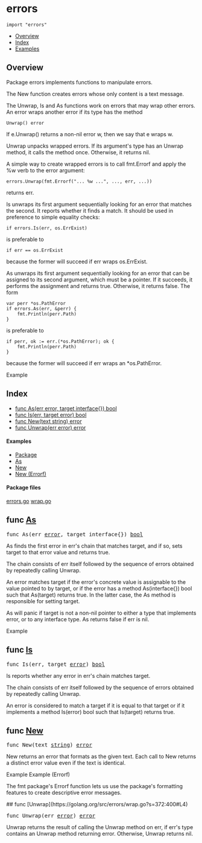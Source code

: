 

# errors
`import "errors"`

* [Overview](#pkg-overview)
* [Index](#pkg-index)
* [Examples](#pkg-examples)

## <a id="pkg-overview">Overview</a>
Package errors implements functions to manipulate errors.

The New function creates errors whose only content is a text message.

The Unwrap, Is and As functions work on errors that may wrap other errors.
An error wraps another error if its type has the method


	Unwrap() error

If e.Unwrap() returns a non-nil error w, then we say that e wraps w.

Unwrap unpacks wrapped errors. If its argument's type has an
Unwrap method, it calls the method once. Otherwise, it returns nil.

A simple way to create wrapped errors is to call fmt.Errorf and apply the %w verb
to the error argument:


	errors.Unwrap(fmt.Errorf("... %w ...", ..., err, ...))

returns err.

Is unwraps its first argument sequentially looking for an error that matches the
second. It reports whether it finds a match. It should be used in preference to
simple equality checks:


	if errors.Is(err, os.ErrExist)

is preferable to


	if err == os.ErrExist

because the former will succeed if err wraps os.ErrExist.

As unwraps its first argument sequentially looking for an error that can be
assigned to its second argument, which must be a pointer. If it succeeds, it
performs the assignment and returns true. Otherwise, it returns false. The form


	var perr *os.PathError
	if errors.As(err, &perr) {
		fmt.Println(perr.Path)
	}

is preferable to


	if perr, ok := err.(*os.PathError); ok {
		fmt.Println(perr.Path)
	}

because the former will succeed if err wraps an *os.PathError.


<a id="example_">Example</a>


## <a id="pkg-index">Index</a>
* [func As(err error, target interface{}) bool](#As)
* [func Is(err, target error) bool](#Is)
* [func New(text string) error](#New)
* [func Unwrap(err error) error](#Unwrap)


#### <a id="pkg-examples">Examples</a>
* [Package](#example_)
* [As](#example_As)
* [New](#example_New)
* [New (Errorf)](#example_New_errorf)


#### <a id="pkg-files">Package files</a>
[errors.go](https://golang.org/src/errors/errors.go) [wrap.go](https://golang.org/src/errors/wrap.go) 






## <a id="As">func</a> [As](https://golang.org/src/errors/wrap.go?s=2058:2101#L56)
<pre>func As(err <a href="/pkg/builtin/#error">error</a>, target interface{}) <a href="/pkg/builtin/#bool">bool</a></pre>
As finds the first error in err's chain that matches target, and if so, sets
target to that error value and returns true.

The chain consists of err itself followed by the sequence of errors obtained by
repeatedly calling Unwrap.

An error matches target if the error's concrete value is assignable to the value
pointed to by target, or if the error has a method As(interface{}) bool such that
As(target) returns true. In the latter case, the As method is responsible for
setting target.

As will panic if target is not a non-nil pointer to either a type that implements
error, or to any interface type. As returns false if err is nil.


<a id="example_As">Example</a>

## <a id="Is">func</a> [Is](https://golang.org/src/errors/wrap.go?s=837:868#L21)
<pre>func Is(err, target <a href="/pkg/builtin/#error">error</a>) <a href="/pkg/builtin/#bool">bool</a></pre>
Is reports whether any error in err's chain matches target.

The chain consists of err itself followed by the sequence of errors obtained by
repeatedly calling Unwrap.

An error is considered to match a target if it is equal to that target or if
it implements a method Is(error) bool such that Is(target) returns true.



## <a id="New">func</a> [New](https://golang.org/src/errors/errors.go?s=1875:1902#L48)
<pre>func New(text <a href="/pkg/builtin/#string">string</a>) <a href="/pkg/builtin/#error">error</a></pre>
New returns an error that formats as the given text.
Each call to New returns a distinct error value even if the text is identical.


<a id="example_New">Example</a>
<a id="example_New_errorf">Example (Errorf)</a>
<p>The fmt package&#39;s Errorf function lets us use the package&#39;s formatting
features to create descriptive error messages.
</p>
## <a id="Unwrap">func</a> [Unwrap](https://golang.org/src/errors/wrap.go?s=372:400#L4)
<pre>func Unwrap(err <a href="/pkg/builtin/#error">error</a>) <a href="/pkg/builtin/#error">error</a></pre>
Unwrap returns the result of calling the Unwrap method on err, if err's
type contains an Unwrap method returning error.
Otherwise, Unwrap returns nil.









